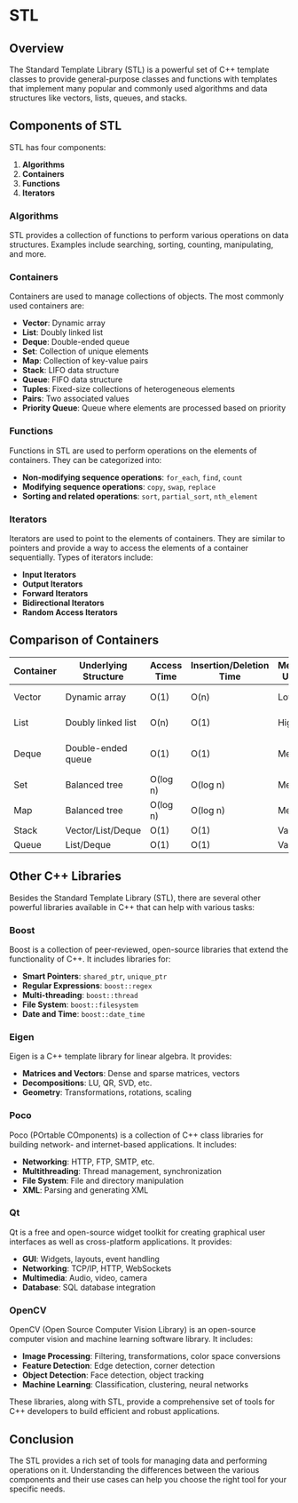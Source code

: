 # STL
## Overview

The Standard Template Library (STL) is a powerful set of C++ template classes to provide general-purpose classes and functions with templates that implement many popular and commonly used algorithms and data structures like vectors, lists, queues, and stacks.

## Components of STL

STL has four components:
1. **Algorithms**
2. **Containers**
3. **Functions**
4. **Iterators**

### Algorithms

STL provides a collection of functions to perform various operations on data structures. Examples include searching, sorting, counting, manipulating, and more.

### Containers

Containers are used to manage collections of objects. The most commonly used containers are:
- **Vector**: Dynamic array
- **List**: Doubly linked list
- **Deque**: Double-ended queue
- **Set**: Collection of unique elements
- **Map**: Collection of key-value pairs
- **Stack**: LIFO data structure
- **Queue**: FIFO data structure
- **Tuples**: Fixed-size collections of heterogeneous elements
- **Pairs**: Two associated values
- **Priority Queue**: Queue where elements are processed based on priority

### Functions

Functions in STL are used to perform operations on the elements of containers. They can be categorized into:
- **Non-modifying sequence operations**: `for_each`, `find`, `count`
- **Modifying sequence operations**: `copy`, `swap`, `replace`
- **Sorting and related operations**: `sort`, `partial_sort`, `nth_element`

### Iterators

Iterators are used to point to the elements of containers. They are similar to pointers and provide a way to access the elements of a container sequentially. Types of iterators include:
- **Input Iterators**
- **Output Iterators**
- **Forward Iterators**
- **Bidirectional Iterators**
- **Random Access Iterators**

## Comparison of Containers

| Container | Underlying Structure | Access Time | Insertion/Deletion Time | Memory Usage | Use Case |
|-----------|----------------------|-------------|-------------------------|--------------|----------|
| Vector    | Dynamic array        | O(1)        | O(n)                    | Low          | Frequent access by index |
| List      | Doubly linked list   | O(n)        | O(1)                    | High         | Frequent insertion/deletion |
| Deque     | Double-ended queue   | O(1)        | O(1)                    | Medium       | Frequent insertion/deletion at both ends |
| Set       | Balanced tree        | O(log n)    | O(log n)                | Medium       | Unique elements |
| Map       | Balanced tree        | O(log n)    | O(log n)                | Medium       | Key-value pairs |
| Stack     | Vector/List/Deque    | O(1)        | O(1)                    | Varies       | LIFO operations |
| Queue     | List/Deque           | O(1)        | O(1)                    | Varies       | FIFO operations |
## Other C++ Libraries

Besides the Standard Template Library (STL), there are several other powerful libraries available in C++ that can help with various tasks:

### Boost

Boost is a collection of peer-reviewed, open-source libraries that extend the functionality of C++. It includes libraries for:
- **Smart Pointers**: `shared_ptr`, `unique_ptr`
- **Regular Expressions**: `boost::regex`
- **Multi-threading**: `boost::thread`
- **File System**: `boost::filesystem`
- **Date and Time**: `boost::date_time`

### Eigen

Eigen is a C++ template library for linear algebra. It provides:
- **Matrices and Vectors**: Dense and sparse matrices, vectors
- **Decompositions**: LU, QR, SVD, etc.
- **Geometry**: Transformations, rotations, scaling

### Poco

Poco (POrtable COmponents) is a collection of C++ class libraries for building network- and internet-based applications. It includes:
- **Networking**: HTTP, FTP, SMTP, etc.
- **Multithreading**: Thread management, synchronization
- **File System**: File and directory manipulation
- **XML**: Parsing and generating XML

### Qt

Qt is a free and open-source widget toolkit for creating graphical user interfaces as well as cross-platform applications. It provides:
- **GUI**: Widgets, layouts, event handling
- **Networking**: TCP/IP, HTTP, WebSockets
- **Multimedia**: Audio, video, camera
- **Database**: SQL database integration

### OpenCV

OpenCV (Open Source Computer Vision Library) is an open-source computer vision and machine learning software library. It includes:
- **Image Processing**: Filtering, transformations, color space conversions
- **Feature Detection**: Edge detection, corner detection
- **Object Detection**: Face detection, object tracking
- **Machine Learning**: Classification, clustering, neural networks

These libraries, along with STL, provide a comprehensive set of tools for C++ developers to build efficient and robust applications.
## Conclusion

The STL provides a rich set of tools for managing data and performing operations on it. Understanding the differences between the various components and their use cases can help you choose the right tool for your specific needs.